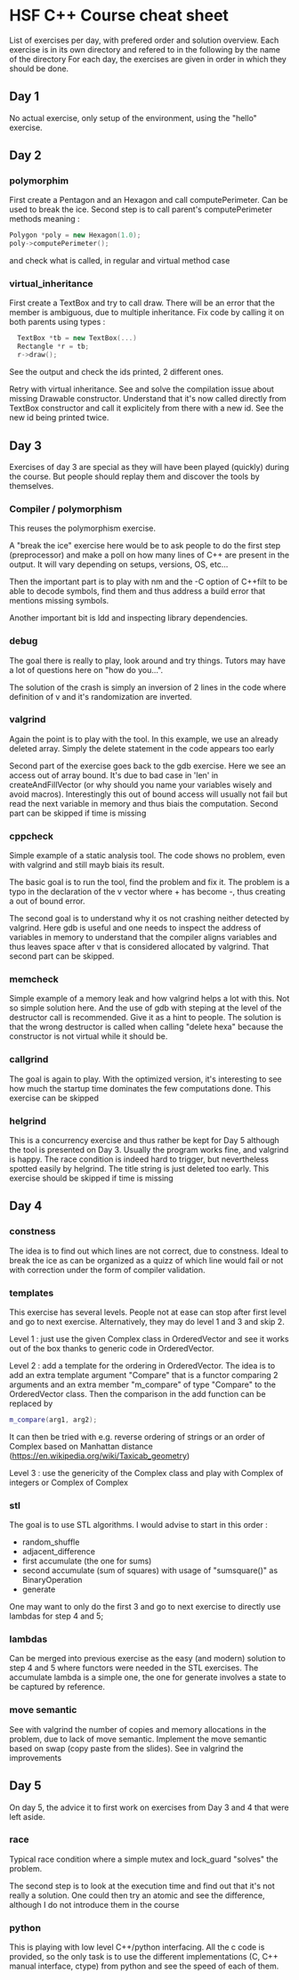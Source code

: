 HSF C++ Course cheat sheet
==========================

List of exercises per day, with prefered order and solution overview.
Each exercise is in its own directory and refered to in the following by the name of the directory
For each day, the exercises are given in order in which they should be done.

Day 1
-----
No actual exercise, only setup of the environment, using the "hello" exercise.

Day 2
-----
### polymorphim
First create a Pentagon and an Hexagon and call computePerimeter. Can be used to break the ice.
Second step is to call parent's computePerimeter methods meaning :
```cpp
Polygon *poly = new Hexagon(1.0);
poly->computePerimeter();
```
and check what is called, in regular and virtual method case

### virtual_inheritance
First create a TextBox and try to call draw.
There will be an error that the member is ambiguous, due to multiple inheritance.
Fix code by calling it on both parents using types :
```cpp
  TextBox *tb = new TextBox(...)
  Rectangle *r = tb;
  r->draw();
```
See the output and check the ids printed, 2 different ones.

Retry with virtual inheritance.
See and solve the compilation issue about missing Drawable constructor. Understand that it's now called directly from TextBox constructor and call it explicitely from there with a new id.
See the new id being printed twice.

Day 3
-----

Exercises of day 3 are special as they will have been played (quickly) during the course. But people should replay them and discover the tools by themselves.

### Compiler / polymorphism

This reuses the polymorphism exercise.

A "break the ice" exercise here would be to ask people to do the first step (preprocessor) and make a poll on how many lines of C++ are present in the output. It will vary depending on setups, versions, OS, etc...

Then the important part is to play with nm and the -C option of C++filt to be able to decode symbols, find them and thus address a build error that mentions missing symbols.

Another important bit is ldd and inspecting library dependencies.

### debug

The goal there is really to play, look around and try things. Tutors may have a lot of questions here on "how do you...".

The solution of the crash is simply an inversion of 2 lines in the code where definition of v and it's randomization are inverted.

### valgrind

Again the point is to play with the tool.
In this example, we use an already deleted array. Simply the delete statement in the code appears too early

Second part of the exercise goes back to the gdb exercise. Here we see an access out of array bound. It's due to bad case in 'len' in createAndFillVector (or why should you name your variables wisely and avoid macros).
Interestingly this out of bound access will usually not fail but read the next variable in memory and thus biais the computation.
Second part can be skipped if time is missing

### cppcheck

Simple example of a static analysis tool.
The code shows no problem, even with valgrind and still mayb biais its result.

The basic goal is to run the tool, find the problem and fix it. The problem is a typo in the declaration of the v vector where + has become -, thus creating a out of bound error.

The second goal is to understand why it os not crashing neither detected by valgrind. Here gdb is useful and one needs to inspect the address of variables in memory to understand that the compiler aligns variables and thus leaves space after v that is considered allocated by valgrind.
That second part can be skipped.

### memcheck

Simple example of a memory leak and how valgrind helps a lot with this.
Not so simple solution here. And the use of gdb with steping at the level of the destructor call is recommended. Give it as a hint to people.
The solution is that the wrong destructor is called when calling "delete hexa" because the constructor is not virtual while it should be.

### callgrind

The goal is again to play. With the optimized version, it's interesting to see how much the startup time dominates the few computations done.
This exercise can be skipped

### helgrind

This is a concurrency exercise and thus rather be kept for Day 5 although the tool is presented on Day 3.
Usually the program works fine, and valgrind is happy. The race condition is indeed hard to trigger, but nevertheless spotted easily by helgrind.
The title string is just deleted too early.
This exercise should be skipped if time is missing


Day 4
-----

### constness
The idea is to find out which lines are not correct, due to constness.
Ideal to break the ice as can be organized as a quizz of which line would fail or not with correction under the form of compiler validation.

### templates
This exercise has several levels. People not at ease can stop after first level and go to next exercise. Alternatively, they may do level 1 and 3 and skip 2.

Level 1 : just use the given Complex class in OrderedVector and see it works out of the box thanks to generic code in OrderedVector.

Level 2 : add a template for the ordering in OrderedVector.
The idea is to add an extra template argument "Compare" that is a functor comparing 2 arguments and an extra member "m_compare" of type "Compare" to the OrderedVector class. Then the comparison in the add function can be replaced by 
```cpp
m_compare(arg1, arg2);
```
It can then be tried with e.g. reverse ordering of strings or an order of Complex based on Manhattan distance (https://en.wikipedia.org/wiki/Taxicab_geometry)

Level 3 : use the genericity of the Complex class and play with Complex of integers or Complex of Complex

### stl
The goal is to use STL algorithms. I would advise to start in this order :
  - random_shuffle
  - adjacent_difference
  - first accumulate (the one for sums)
  - second accumulate (sum of squares) with usage of "sumsquare<T>()" as BinaryOperation
  - generate
  
One may want to only do the first 3 and go to next exercise to directly use lambdas for step 4 and 5;

### lambdas

Can be merged into previous exercise as the easy (and modern) solution to step 4 and 5 where functors were needed in the STL exercises.
The accumulate lambda is a simple one, the one for generate involves a state to be captured by reference.
    
### move semantic
See with valgrind the number of copies and memory allocations in the problem, due to lack of move semantic.
Implement the move semantic based on swap (copy paste from the slides).
See in valgrind the improvements

Day 5
-----

On day 5, the advice it to first work on exercises from Day 3 and 4 that were left aside.

### race

Typical race condition where a simple mutex and lock_guard "solves" the problem.

The second step is to look at the execution time and find out that it's not really a solution. One could then try an atomic and see the difference, although I do not introduce them in the course

### python

This is playing with low level C++/python interfacing. All the c code is provided, so the only task is to use the different implementations (C, C++ manual interface, ctype) from python and see the speed of each of them.
